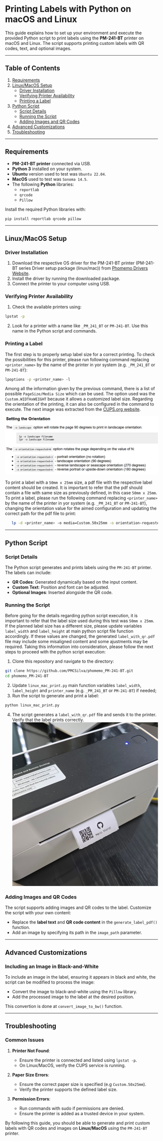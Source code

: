 # Printing Labels with Python on macOS and Linux

This guide explains how to set up your environment and execute the provided Python script to print labels using the **PM-241-BT** printer on macOS and Linux. The script supports printing custom labels with QR codes, text, and optional images.

---

## Table of Contents
1. [Requirements](#requirements)
2. [Linux/MacOS Setup](#linux_macos-setup)
   - [Driver Installation](#driver-installation-1)
   - [Verifying Printer Availability](#verifying-printer-availability-1)
   - [Printing a Label](#printing-a-label-1)
3. [Python Script](#python-script)
   - [Script Details](#script-details)
   - [Running the Script](#running-the-script)
   - [Adding Images and QR Codes](#adding-images-and-qr-codes)
4. [Advanced Customizations](#advanced-customizations)
5. [Troubleshooting](#troubleshooting)

---

## Requirements
- **PM-241-BT printer** connected via USB.
- **Python 3** installed on your system.
- **Ubuntu** version used to test was `Ubuntu 22.04`.
- **MacOS** used to test was `Sonoma 14.5`.
- The following **Python** libraries:
  - `reportlab`
  - `qrcode`
  - `Pillow`

Install the required Python libraries with:
```bash
pip install reportlab qrcode pillow
```

---

## Linux/MacOS Setup

### Driver Installation
1. Download the respective OS driver for the PM-241-BT printer (PM-241-BT series Driver setup package (linux/mac)) from [Phomemo Drivers Website](https://eu.phomemo.com/pages/drivers).
2. Install the driver by running the downloaded package.
3. Connect the printer to your computer using USB.

### Verifying Printer Availability
1. Check the available printers using:
```bash
lpstat -p  
```
2. Look for a printer with a name like `_PM_241_BT` or `PM-241-BT`. Use this name in the Python script and commands.

### Printing a Label

The first step is to properly setup label size for a correct printing. To check the possibilities for this printer, please run following command replacing `<printer_name>` by the name of the printer in yor system (e.g. `_PM_241_BT` or `PM-241-BT`):
```bash
lpoptions -p <printer_name> -l
```
Among all the information given by the previous command, there is a list of possible `PageSize/Media Size` which can be used. The option used was the `Custom.WIDTHxWEIGHT` because it allows a customized label size. Regarding the orientation of the printing, it can also be configured in the command to execute. The next image was extracted from the [CUPS.org website](https://www.cups.org/doc/options.html).

![cups_page_orientation](.doc/images/cups_page_orientation.png)

To print a label with a `50mm x 25mm` size, a pdf file with the respective label content should be created. It is important to refer that the pdf should contain a file with same size as previously defined, in this case `50mm x 25mm`. To print a label, please run the following command replacing `<printer_name>` by the name of the printer in yor system (e.g. `_PM_241_BT` or `PM-241-BT`), changing the orientation value for the aimed configuration and updating the correct path for the pdf file to print:
```bash
   lp -d <printer_name> -o media=Custom.50x25mm -o orientation-requested=3 path/to/pdf/file.pdf
```

---

## Python Script

### Script Details
The Python script generates and prints labels using the `PM-241-BT` printer. The labels can include:
- **QR Codes**: Generated dynamically based on the input content.
- **Custom Text**: Position and font can be adjusted.
- **Optional Images**: Inserted alongside the QR code.

### Running the Script
Before going for the details regarding python script execution, it is important to refer that the label size used during this test was `50mm x 25mm`. If the planned label size has a different size, please update variables `label_width` and `label_height` at main python script file function accordingly. If these values are changed, the generated `label_with_qr.pdf` file may include some misaligned content and some ajustments may be required. Taking this information into consideration, please follow the next steps to proceed with the python script execution:

1. Clone this repository and navigate to the directory:
```bash
git clone https://github.com/PMCSilva/phomemo_PM-241-BT.git  
cd phomemo_PM-241-BT  
```
2. Update `linux_mac_print.py` main function variables `label_width`, `label_height` and `printer_name` (e.g. `_PM_241_BT` or `PM-241-BT`) if needed;
3. Run the script to generate and print a label:
```bash
python linux_mac_print.py  
```

4. The script generates a `label_with_qr.pdf` file and sends it to the printer. Verify that the label prints correctly.
![label_printed](.doc/images/label_printed.png)

### Adding Images and QR Codes
The script supports adding images and QR codes to the label. Customize the script with your own content:
- Replace the **label text** and **QR code content** in the `generate_label_pdf()` function.
- Add an image by specifying its path in the `image_path` parameter.

---

## Advanced Customizations

### Including an Image in Black-and-White
To include an image in the label, ensuring it appears in black and white, the script can be modified to process the image:
- Convert the image to black-and-white using the `Pillow` library.
- Add the processed image to the label at the desired position.

This convertion is done at `convert_image_to_bw()` function.

---

## Troubleshooting

### Common Issues
1. **Printer Not Found**:  
   - Ensure the printer is connected and listed using `lpstat -p`.  
   - On Linux/MacOS, verify the CUPS service is running.

2. **Paper Size Errors**:  
   - Ensure the correct paper size is specified (e.g `Custom.50x25mm`).  
   - Verify the printer supports the defined label size.

3. **Permission Errors**:  
   - Run commands with sudo if permissions are denied.  
   - Ensure the printer is added as a trusted device in your system.


By following this guide, you should be able to generate and print custom labels with QR codes and images on **Linux/MacOS** using the `PM-241-BT` printer.